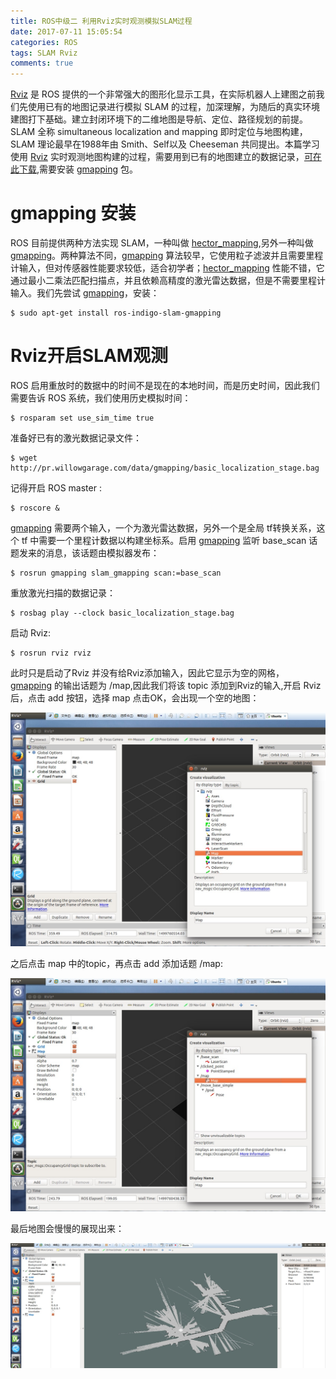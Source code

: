 ```yaml
---
title: ROS中级二 利用Rviz实时观测模拟SLAM过程
date: 2017-07-11 15:05:54
categories: ROS
tags: SLAM Rviz
comments: true
---
```

[Rviz](http://wiki.ros.org/rviz) 是 ROS 提供的一个非常强大的图形化显示工具，在实际机器人上建图之前我们先使用已有的地图记录进行模拟 SLAM 的过程，加深理解，为随后的真实环境建图打下基础。建立封闭环境下的二维地图是导航、定位、路径规划的前提。SLAM 全称 simultaneous localization and mapping 即时定位与地图构建，SLAM 理论最早在1988年由 Smith、Self以及 Cheeseman 共同提出。本篇学习使用 [Rviz](http://wiki.ros.org/rviz) 实时观测地图构建的过程，需要用到已有的地图建立的数据记录，[可在此下载](http://pr.willowgarage.com/data/gmapping/),需要安装 [gmapping](http://wiki.ros.org/gmapping) 包。
<!--more-->

# gmapping 安装
ROS 目前提供两种方法实现 SLAM，一种叫做 [hector_mapping](http://wiki.ros.org/hector_mapping),另外一种叫做 [gmapping](http://wiki.ros.org/gmapping)。两种算法不同，[gmapping](http://wiki.ros.org/gmapping) 算法较早，它使用粒子滤波并且需要里程计输入，但对传感器性能要求较低，适合初学者；[hector_mapping](http://wiki.ros.org/hector_mapping) 性能不错，它通过最小二乘法匹配扫描点，并且依赖高精度的激光雷达数据，但是不需要里程计输入。我们先尝试 [gmapping](http://wiki.ros.org/gmapping)，安装：
   ```
 $ sudo apt-get install ros-indigo-slam-gmapping
   ```
# Rviz开启SLAM观测
ROS 启用重放时的数据中的时间不是现在的本地时间，而是历史时间，因此我们需要告诉 ROS 系统，我们使用历史模拟时间：
   ```
 $ rosparam set use_sim_time true 
   ```
准备好已有的激光数据记录文件：
   ```
 $ wget http://pr.willowgarage.com/data/gmapping/basic_localization_stage.bag
   ```
记得开启 ROS master :
   ```
 $ roscore &
   ```
 [gmapping](http://wiki.ros.org/gmapping) 需要两个输入，一个为激光雷达数据，另外一个是全局 tf转换关系，这个 tf 中需要一个里程计数据以构建坐标系。启用 [gmapping](http://wiki.ros.org/gmapping) 监听 base_scan 话题发来的消息，该话题由模拟器发布：
   ```
 $ rosrun gmapping slam_gmapping scan:=base_scan
   ```
重放激光扫描的数据记录：
   ```
 $ rosbag play --clock basic_localization_stage.bag
   ```
启动 Rviz:
   ```
 $ rosrun rviz rviz
   ```
此时只是启动了Rviz 并没有给Rviz添加输入，因此它显示为空的网格，[gmapping](http://wiki.ros.org/gmapping) 的输出话题为 /map,因此我们将该 topic 添加到Rviz的输入,开启 Rviz 后，点击 add 按钮，选择 map 点击OK，会出现一个空的地图：

![](ros-intermediate-tutorial-2/addmap.jpg) 

之后点击 map 中的topic，再点击 add 添加话题 /map:

![](ros-intermediate-tutorial-2/addtopic.jpg)

最后地图会慢慢的展现出来：

![](ros-intermediate-tutorial-2/result.jpg)